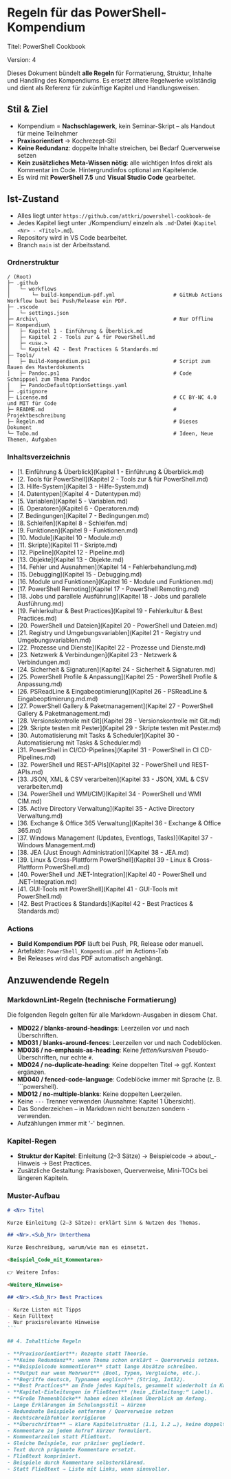 # Regeln für das PowerShell-Kompendium

Titel: PowerShell Cookbook

Version: 4

Dieses Dokument bündelt **alle Regeln** für Formatierung, Struktur, Inhalte und Handling des Kompendiums.
Es ersetzt ältere Regelwerke vollständig und dient als Referenz für zukünftige Kapitel und Handlungsweisen.

## Stil & Ziel

- Kompendium = **Nachschlagewerk**, kein Seminar-Skript – als Handout für meine Teilnehmer  
- **Praxisorientiert** → Kochrezept-Stil  
- **Keine Redundanz**: doppelte Inhalte streichen, bei Bedarf Querverweise setzen  
- **Kein zusätzliches Meta-Wissen nötig**: alle wichtigen Infos direkt als Kommentar im Code. Hintergrundinfos optional am Kapitelende.  
- Es wird mit **PowerShell 7.5** und **Visual Studio Code** gearbeitet.  

## Ist-Zustand

- Alles liegt unter `https://github.com/attkri/powershell-cookbook-de`
- Jedes Kapitel liegt unter ./Kompendium/ einzeln als `.md`-Datei (`Kapitel <Nr> - <Titel>.md`).
- Repository wird in VS Code bearbeitet.
- Branch `main` ist der Arbeitsstand.

### Ordnerstruktur

```asci
/ (Root)
├─ .github
│   └─ workflows
│       └─ build-kompendium-pdf.yml                   # GitHub Actions Workflow baut bei Push/Release ein PDF.
├─ .vscode
│   └─ settings.json
├─ Archiv\                                            # Nur Offline
├─ Kompendium\
│   ├─ Kapitel 1 - Einführung & Überblick.md
│   ├─ Kapitel 2 - Tools zur & für PowerShell.md
│   ├─ <usw.>
│   └─ Kapitel 42 - Best Practices & Standards.md
├─ Tools/
│   ├─ Build-Kompendium.ps1                           # Script zum Bauen des Masterdokuments
│   ├─ Pandoc.ps1                                     # Code Schnippsel zum Thema Pandoc
│   ├─ PandocDefaultOptionSettings.yaml
├─ .gitignore
├─ License.md                                         # CC BY-NC 4.0 und MIT für Code
├─ README.md                                          # Projektbeschreibung
├─ Regeln.md                                          # Dieses Dokument
└─ ToDo.md                                            # Ideen, Neue Themen, Aufgaben
```

### Inhaltsverzeichnis

- [1. Einführung & Überblick](Kapitel 1 - Einführung & Überblick.md)
- [2. Tools für PowerShell](Kapitel 2 - Tools zur & für PowerShell.md)
- [3. Hilfe-System](Kapitel 3 - Hilfe-System.md)
- [4. Datentypen](Kapitel 4 - Datentypen.md)
- [5. Variablen](Kapitel 5 - Variablen.md)
- [6. Operatoren](Kapitel 6 - Operatoren.md)
- [7. Bedingungen](Kapitel 7 - Bedingungen.md)
- [8. Schleifen](Kapitel 8 - Schleifen.md)
- [9. Funktionen](Kapitel 9 - Funktionen.md)
- [10. Module](Kapitel 10 - Module.md)
- [11. Skripte](Kapitel 11 - Skripte.md)
- [12. Pipeline](Kapitel 12 - Pipeline.md)
- [13. Objekte](Kapitel 13 - Objekte.md)
- [14. Fehler und Ausnahmen](Kapitel 14 - Fehlerbehandlung.md)
- [15. Debugging](Kapitel 15 - Debugging.md)
- [16. Module und Funktionen](Kapitel 16 - Module und Funktionen.md)
- [17. PowerShell Remoting](Kapitel 17 - PowerShell Remoting.md)
- [18. Jobs und parallele Ausführung](Kapitel 18 - Jobs und parallele Ausführung.md)
- [19. Fehlerkultur & Best Practices](Kapitel 19 - Fehlerkultur & Best Practices.md)
- [20. PowerShell und Dateien](Kapitel 20 - PowerShell und Dateien.md)
- [21. Registry und Umgebungsvariablen](Kapitel 21 - Registry und Umgebungsvariablen.md)
- [22. Prozesse und Dienste](Kapitel 22 - Prozesse und Dienste.md)
- [23. Netzwerk & Verbindungen](Kapitel 23 -  Netzwerk & Verbindungen.md)
- [24. Sicherheit & Signaturen](Kapitel 24 - Sicherheit & Signaturen.md)
- [25. PowerShell Profile & Anpassung](Kapitel 25 - PowerShell Profile & Anpassung.md)
- [26. PSReadLine & Eingabeoptimierung](Kapitel 26 - PSReadLine & Eingabeoptimierung.md.md)
- [27. PowerShell Gallery & Paketmanagement](Kapitel 27 - PowerShell Gallery & Paketmanagement.md)
- [28. Versionskontrolle mit Git](Kapitel 28 - Versionskontrolle mit Git.md)
- [29. Skripte testen mit Pester](Kapitel 29 - Skripte testen mit Pester.md)
- [30. Automatisierung mit Tasks & Scheduler](Kapitel 30 - Automatisierung mit Tasks & Scheduler.md)
- [31. PowerShell in CI/CD-Pipelines](Kapitel 31 - PowerShell in CI CD-Pipelines.md)
- [32. PowerShell und REST-APIs](Kapitel 32 - PowerShell und REST-APIs.md)
- [33. JSON, XML & CSV verarbeiten](Kapitel 33 - JSON, XML & CSV verarbeiten.md)
- [34. PowerShell und WMI/CIM](Kapitel 34 - PowerShell und WMI CIM.md)
- [35. Active Directory Verwaltung](Kapitel 35 - Active Directory Verwaltung.md)
- [36. Exchange & Office 365 Verwaltung](Kapitel 36 - Exchange & Office 365.md)
- [37. Windows Management (Updates, Eventlogs, Tasks)](Kapitel 37 - Windows Management.md)
- [38. JEA (Just Enough Administration)](Kapitel 38 - JEA.md)
- [39. Linux & Cross-Plattform PowerShell](Kapitel 39 - Linux & Cross-Plattform PowerShell.md)
- [40. PowerShell und .NET-Integration](Kapitel 40 - PowerShell und .NET-Integration.md)
- [41. GUI-Tools mit PowerShell](Kapitel 41 - GUI-Tools mit PowerShell.md)
- [42. Best Practices & Standards](Kapitel 42 - Best Practices & Standards.md)

### Actions

- **Build Kompendium PDF** läuft bei Push, PR, Release oder manuell.
- Artefakte: `PowerShell_Kompendium.pdf` im Actions-Tab
- Bei Releases wird das PDF automatisch angehängt.

## Anzuwendende Regeln

### MarkdownLint-Regeln (technische Formatierung)

Die folgenden Regeln gelten für alle Markdown-Ausgaben in diesem Chat.

- **MD022 / blanks-around-headings**: Leerzeilen vor und nach Überschriften.
- **MD031 / blanks-around-fences**: Leerzeilen vor und nach Codeblöcken.
- **MD036 / no-emphasis-as-heading**: Keine *fetten/kursiven* Pseudo-Überschriften, nur echte `#`.
- **MD024 / no-duplicate-heading**: Keine doppelten Titel → ggf. Kontext ergänzen.
- **MD040 / fenced-code-language**: Codeblöcke immer mit Sprache (z. B. \`\`\`powershell).
- **MD012 / no-multiple-blanks**: Keine doppelten Leerzeilen.
- Keine `---` Trenner verwenden (Ausnahme: Kapitel 1 Übersicht).
- Das Sonderzeichen `–` in Markdown nicht benutzen sondern `-` verwenden.
- Aufzählungen immer mit '-' beginnen.

### Kapitel-Regen

- **Struktur der Kapitel**: Einleitung (2–3 Sätze) → Beispielcode → about\_-Hinweis → Best Practices.
- Zusätzliche Gestaltung: Praxisboxen, Querverweise, Mini-TOCs bei längeren Kapiteln.

### Muster-Aufbau

````markdown
# <Nr> Titel

Kurze Einleitung (2–3 Sätze): erklärt Sinn & Nutzen des Themas.

## <Nr>.<Sub_Nr> Unterthema

Kurze Beschreibung, warum/wie man es einsetzt.

<Beispiel_Code_mit_Kommentaren>

👉 Weitere Infos:

<Weitere_Hinweise>

## <Nr>.<Sub_Nr> Best Practices

- Kurze Listen mit Tipps
- Kein Fülltext
- Nur praxisrelevante Hinweise
```

## 4. Inhaltliche Regeln

- **Praxisorientiert**: Rezepte statt Theorie.  
- **Keine Redundanz**: wenn Thema schon erklärt → Querverweis setzen.  
- **Beispielcode kommentieren** statt lange Absätze schreiben.  
- **Output nur wenn Mehrwert** (Bool, Typen, Vergleiche, etc.).  
- **Begriffe deutsch, Typnamen englisch** (String, Int32).  
- **Best Practices** am Ende jedes Kapitels, gesammelt wiederholt in Kapitel „Standards“.  
- **Kapitel-Einleitungen im Fließtext** (kein „Einleitung:“ Label).  
- **Große Themenblöcke** haben einen kleinen Überblick am Anfang.  
- Lange Erklärungen im Schulungsstil → kürzen  
- Redundante Beispiele entfernen / Querverweise setzen  
- Rechtschreibfehler korrigieren  
- **Überschriften** → klare Kapitelstruktur (1.1, 1.2 …), keine doppelten Titel.  
- Kommentare zu jedem Aufruf kürzer formuliert.  
- Kommentarzeilen statt Fließtext.  
- Gleiche Beispiele, nur präziser gegliedert.  
- Text durch prägnante Kommentare ersetzt.  
- Fließtext komprimiert.  
- Beispiele durch Kommentare selbsterklärend.  
- Statt Fließtext → Liste mit Links, wenn sinnvoller.  

























